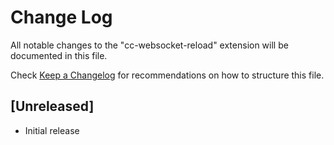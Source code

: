 # Change Log

All notable changes to the "cc-websocket-reload" extension will be documented in this file.

Check [Keep a Changelog](http://keepachangelog.com/) for recommendations on how to structure this file.

## [Unreleased]

- Initial release